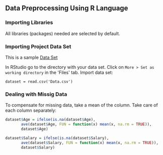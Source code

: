 ## Data Preprocessing Using R Language

### Importing Libraries
All libraries (packages) needed are selected by default.

### Importing Project Data Set
This is a sample [Data Set]()

In RStudio go to the directory with your data set. Click on `More > Set as working directory` in the 'Files' tab. Import data set:
```
dataset = read.csv('Data.csv')
```

### Dealing with Missig Data
To compensate for missing data, take a mean of the column. Take care of each column separately:
```r
dataset$Age = ifelse(is.na(dataset$Age),
       ave(dataset$Age, FUN = function(x) mean(x, na.rm = TRUE)),
       dataset$Age)

dataset$Salary = ifelse(is.na(dataset$Salary),
       ave(dataset$Salary, FUN = function(x) mean(x, na.rm = TRUE)),
       dataset$Salary)
```

